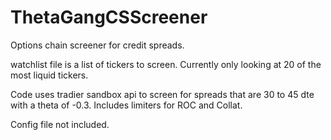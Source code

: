 # ThetaGangCSScreener
Options chain screener for credit spreads. 

watchlist file is a list of tickers to screen. Currently only looking at 20 of the most liquid tickers.

Code uses tradier sandbox api to screen for spreads that are 30 to 45 dte with a theta of -0.3. Includes limiters for ROC and Collat.

Config file not included.
